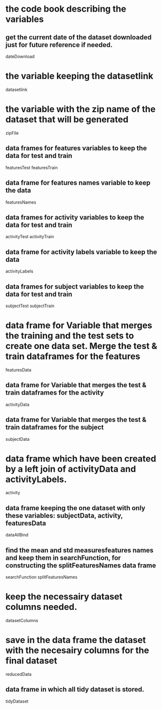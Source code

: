 # the code book describing the variables

## get the current date of the dataset downloaded just for future reference if needed. 
dateDownload
# the variable keeping the datasetlink 
datasetlink 
# the variable with the zip name of the dataset that will be generated
zipFile
## data frames for features variables to keep the data  for test and train 
featuresTest
featuresTrain
## data frame for features names variable to keep the data 
featuresNames 
## data frames for activity variables to keep the data  for test and train 
activityTest 
activityTrain 
## data frame for activity labels variable to keep the data 
activityLabels 
## data frames for subject variables to keep the data  for test and train 
subjectTest 
subjectTrain 
# data frame for Variable that merges the training and the test sets to create one data set. Merge the test & train dataframes for the features 
featuresData
## data frame for Variable that merges the test & train dataframes for the activity 
activityData 
## data frame for Variable that merges the test & train dataframes for the subject 
subjectData 
# data frame which have been created by a left join of activityData and activityLabels. 
activity 
## data frame keeping the one dataset with only these variables: subjectData,  activity,  featuresData
dataAllBind 
## find the  mean and std measuresfeatures names and keep them in searchFunction, for constructing the splitFeaturesNames data frame
searchFunction 
splitFeaturesNames 
# keep the necessairy dataset columns needed. 
datasetColumns 
# save in the data frame the dataset with the necesairy columns for the final dataset
reducedData 
## data frame in which all tidy dataset is stored.  
tidyDataset 
